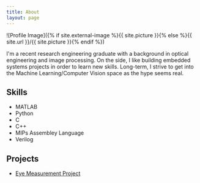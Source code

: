 ```yaml
---
title: About
layout: page
---
```

![Profile Image]({% if site.external-image %}{{ site.picture }}{% else %}{{ site.url }}/{{ site.picture }}{% endif %})

<p>I'm a recent research engineering graduate with a background in optical engineering and image processing. On the side, I like building embedded systems projects in order to learn new skills. Long-term, I strive to get into the Machine Learning/Computer Vision space as the hype seems real.</p>

<h2>Skills</h2>

<ul class="skill-list">
	<li>MATLAB</li>
	<li>Python</li>
	<li>C</li>
	<li>C++</li>
	<li>MIPs Assembley Language</li>
	<li>Verilog</li>
</ul>

<h2>Projects</h2>

<ul>
	<li><a href="https://github.com/jarlathdolan/Eye-Measurement-Project">Eye Measurement Project</a></li>
</ul>
